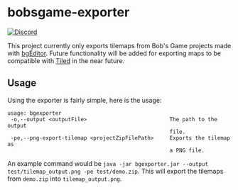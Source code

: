 # bobsgame-exporter

[![Discord](https://img.shields.io/discord/953721054495387659.svg?label=&logo=discord&logoColor=ffffff&color=7389D8&labelColor=6A7EC2)](https://discord.gg/FfDxFc4JuS)

This project currently only exports tilemaps from Bob's Game projects made with [bgEditor](https://github.com/bobsgame/bgEditor). Future functionality will be added for exporting maps to be compatible with [Tiled](https://www.mapeditor.org/) in the near future.

## Usage

Using the exporter is fairly simple, here is the usage:

```
usage: bgexporter
 -o,--output <outputFile>                          The path to the output
                                                   file.
 -pe,--png-export-tilemap <projectZipFilePath>     Exports the tilemap as
                                                   a PNG file.
```

An example command would be `java -jar bgexporter.jar --output test/tilemap_output.png -pe test/demo.zip`. This will export the tilemaps from `demo.zip` into `tilemap_output.png`.
